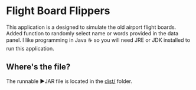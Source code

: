 # Flight Board Flippers
This application is a designed to simulate the old airport flight boards. Added function to randomly select name or words provided in the data panel. I like programming in Java :coffee: so you will need JRE or JDK installed to run this application. 

## Where's the file?
The runnable :arrow_forward:JAR file is located in the [dist/](dist/) folder.
